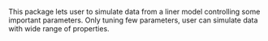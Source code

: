 This package lets user to simulate data from a liner model controlling some important parameters. Only tuning few parameters, user can simulate data with wide range of properties.

